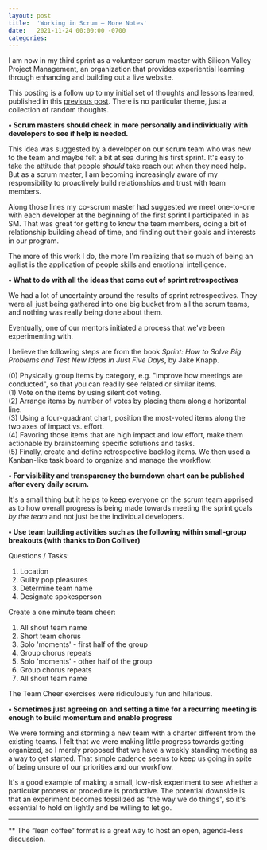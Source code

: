 ```yaml
---
layout: post
title:  'Working in Scrum – More Notes'
date:   2021-11-24 00:00:00 -0700
categories: 
---
```

I am now in my third sprint as a volunteer scrum master with Silicon Valley Project Management, an organization that provides experiential learning through enhancing and building out a live website. 

This posting is a follow up to my initial set of thoughts and lessons learned, published in this [previous post](https://tz-earl.github.io/2021/09/01/working-in-scrum-initial-notes.html). There is no particular theme, just a collection of random thoughts. 


**&bull; Scrum masters should check in more personally and individually with developers to see if help is needed.**

This idea was suggested by a developer on our scrum team who was new to the team and maybe felt a bit at sea during his first sprint. It's easy to take the attitude that people _should_ take reach out when they need help. But as a scrum master, I am becoming increasingly aware of my responsibility to proactively build relationships and trust with team members.

Along those lines my co-scrum master had suggested we meet one-to-one with each developer at the beginning of the first sprint I participated in as SM. That was great for getting to know the team members, doing a bit of relationship building ahead of time, and finding out their goals and interests in our program. 

The more of this work I do, the more I'm realizing that so much of being an agilist is the application of people skills and emotional intelligence. 

**&bull; What to do with all the ideas that come out of sprint retrospectives**

We had a lot of uncertainty around the results of sprint retrospectives. They were all just being gathered into one big bucket from all the scrum teams, and nothing was really being done about them.

Eventually, one of our mentors initiated a process that we've been experimenting with.

I believe the following steps are from the book _Sprint: How to Solve Big Problems and Test New Ideas in Just Five Days_, by Jake Knapp.

(0)  Physically group items by category, e.g. "improve how meetings are conducted", so that you can readily see related or similar items.  
(1)  Vote on the items by using silent dot voting.  
(2)  Arrange items by number of votes by placing them along a horizontal line.  
(3)  Using a four-quadrant chart, position the most-voted items along the two axes of impact vs. effort.  
(4)  Favoring those items that are high impact and low effort, make them actionable by brainstorming specific solutions and tasks.  
(5)  Finally, create and define retrospective backlog items.  We then used a Kanban-like task board to organize and manage the workflow.  

**&bull; For visibility and transparency the burndown chart can be published after every daily scrum.**

It's a small thing but it helps to keep everyone on the scrum team apprised as to how overall progress is being made towards meeting the sprint goals _by the team_ and not just be the individual developers.  

**&bull; Use team building activities such as the following within small-group breakouts (with thanks to Don Colliver)**

Questions / Tasks:
1. Location
2. Guilty pop pleasures
3. Determine team name
4. Designate spokesperson

Create a one minute team cheer:
1. All shout team name
2. Short team chorus
3. Solo 'moments' - first half of the group
4. Group chorus repeats
5. Solo 'moments' - other half of the group
6. Group chorus repeats
7. All shout team name

The Team Cheer exercises were ridiculously fun and hilarious.

**&bull; Sometimes just agreeing on and setting a time for a recurring meeting is enough to build momentum and enable progress**

We were forming and storming a new team with a charter different from the existing teams. I felt that we were making little progress towards getting organized, so I merely proposed that we have a weekly standing meeting as a way to get started. That simple cadence seems to keep us going in spite of being unsure of our priorities and our workflow.

It's a good example of making a small, low-risk experiment to see whether a particular process or procedure is productive. The potential downside is that an experiment becomes fossilized as "the way we do things", so it's essential to hold on lightly and be willing to let go.


<hr />

** The “lean coffee” format is a great way to host an open, agenda-less discussion.

